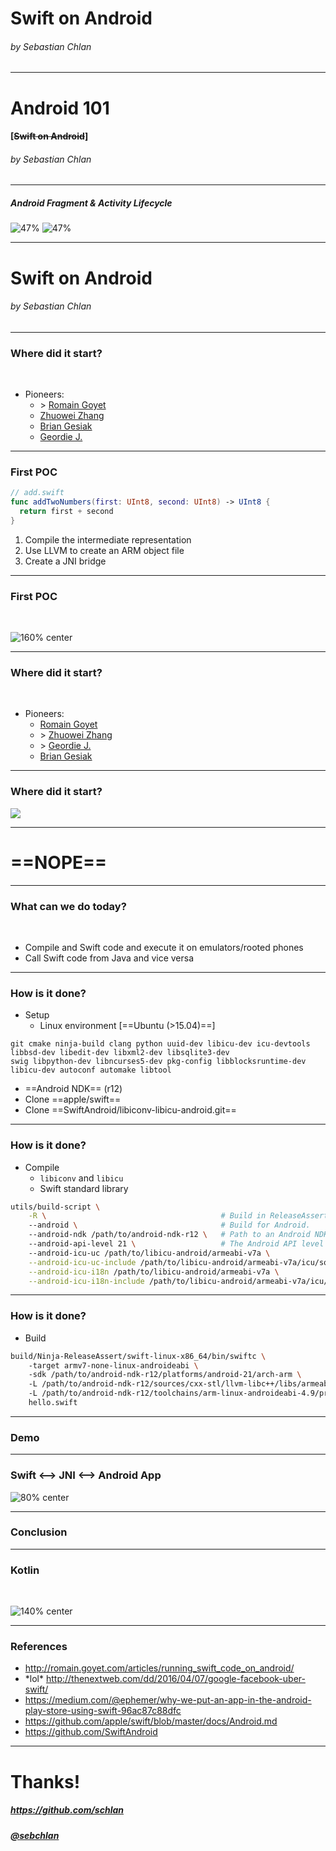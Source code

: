 <!-- $theme: gaia -->
<!-- *template: invert -->

<!-- $size: 16:9 -->

# Swift on Android
###### by Sebastian Chlan

---
<!-- *template: invert -->

# Android 101
#### [~~Swift on Android~~]
###### by Sebastian Chlan

---
<!-- page_number: true -->

##### Android Fragment & Activity Lifecycle
 
![47%](img/lifecycle_part0.png) ![47%](img/lifecycle_part1.png) 

---
<!-- *template: invert -->

# Swift on Android
###### by Sebastian Chlan

---
### Where did it start?
<br/>

- Pioneers:
  - \> [Romain Goyet](http://romain.goyet.com/articles/running_swift_code_on_android/)
  - [Zhuowei Zhang]()
  - [Brian Gesiak]()
  - [Geordie J.]()

--- 

### First POC
```swift
// add.swift
func addTwoNumbers(first: UInt8, second: UInt8) -> UInt8 {
  return first + second
}
```

1. Compile the intermediate representation 
1. Use LLVM to create an ARM object file
1. Create a JNI bridge	

---
### First POC
<br>

![160% center](img/first_poc.png)


---

### Where did it start?
<br/>

- Pioneers:
  - [Romain Goyet](http://romain.goyet.com/articles/running_swift_code_on_android/)
  - \> [Zhuowei Zhang]()
  - \> [Geordie J.]()
  - [Brian Gesiak]()
  
---

### Where did it start?

![](img/apple_swift_pr.png) 

<!-- add an image of the guys -->

---
<!-- *template: invert -->

# ==NOPE==

--- 

### What can we do today?
<br>

- Compile and Swift code and execute it on emulators/rooted phones
- Call Swift code from Java and vice versa

---

### How is it done?

- Setup
  - Linux environment [==Ubuntu (>15.04)==]
```
git cmake ninja-build clang python uuid-dev libicu-dev icu-devtools libbsd-dev libedit-dev libxml2-dev libsqlite3-dev 
swig libpython-dev libncurses5-dev pkg-config libblocksruntime-dev libicu-dev autoconf automake libtool
```
  - ==Android NDK== (r12)
  - Clone ==apple/swift== 
  - Clone ==SwiftAndroid/libiconv-libicu-android.git== 

---

### How is it done?
- Compile
  - `libiconv` and `libicu`
  -  Swift standard library
```bash
utils/build-script \
    -R \                                       # Build in ReleaseAssert mode.
    --android \                                # Build for Android.
    --android-ndk /path/to/android-ndk-r12 \   # Path to an Android NDK.
    --android-api-level 21 \                   # The Android API level to target. Swift only supports 21 or greater.
    --android-icu-uc /path/to/libicu-android/armeabi-v7a \
    --android-icu-uc-include /path/to/libicu-android/armeabi-v7a/icu/source/common \
    --android-icu-i18n /path/to/libicu-android/armeabi-v7a \
    --android-icu-i18n-include /path/to/libicu-android/armeabi-v7a/icu/source/i18n/
```

---

### How is it done?

- Build
```bash
build/Ninja-ReleaseAssert/swift-linux-x86_64/bin/swiftc \                      # The Swift compiler built in the previous step.
    -target armv7-none-linux-androideabi \                                       # Targeting android-armv7.
    -sdk /path/to/android-ndk-r12/platforms/android-21/arch-arm \                # Use the same NDK path and API version as you used to build the stdlib in the previous step.
    -L /path/to/android-ndk-r12/sources/cxx-stl/llvm-libc++/libs/armeabi-v7a \   # Link the Android NDK's libc++ and libgcc.
    -L /path/to/android-ndk-r12/toolchains/arm-linux-androideabi-4.9/prebuilt/linux-x86_64/lib/gcc/arm-linux-androideabi/4.9 \
    hello.swift
```

---
<!-- *template: invert -->

### Demo

--- 

### Swift <--> JNI <--> Android App
![80% center](http://i239.photobucket.com/albums/ff248/LaHuesera/hadron-collider-1024x678_zps3buil1fr.jpg)

---


### Conclusion


---

### Kotlin
<br>

![140% center](img/kotlin.png)


---

### References
- http://romain.goyet.com/articles/running_swift_code_on_android/
- \*lol\* http://thenextweb.com/dd/2016/04/07/google-facebook-uber-swift/ 
- https://medium.com/@ephemer/why-we-put-an-app-in-the-android-play-store-using-swift-96ac87c88dfc
- https://github.com/apple/swift/blob/master/docs/Android.md
- https://github.com/SwiftAndroid


--- 
<!-- *template: invert -->
# Thanks!
##### https://github.com/schlan
##### [@sebchlan](https://twitter.com/sebchlan)



